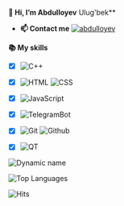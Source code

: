 **👋 Hi, I’m Abdulloyev** Ulug'bek**
- **📫 Contact me** [![abdulloyev](https://img.shields.io/badge/beootabek-003474?style=flat&logo=telegram)](https://t.me/abdulloyew)

**📚 My skills**
 - [x] ![C++](https://img.shields.io/badge/C++-003464?style=flat&logo=c%2B%2B&logoColor=%230099ee)
 - [x] ![HTML](https://img.shields.io/badge/HTML-003464?style=flat&logo=html5) ![CSS](https://img.shields.io/badge/CSS-003464?style=flat&logo=css3)
 - [x] ![JavaScript](https://img.shields.io/badge/JavaScript-003464?style=flat&logo=javascript)
 - [x] ![TelegramBot](https://img.shields.io/badge/TelegramBot-003464?style=flat&logo=telegram)
 - [x] ![Git](https://img.shields.io/badge/Git-003464?style=flat&logo=git) ![Github](https://img.shields.io/badge/Github-003464?style=flat&logo=Github)
 - [x] ![QT](https://img.shields.io/badge/QT-003464?style=flat&logo=qt)


![Dynamic name](https://github-readme-stats.vercel.app/api?username=abdulloyev&show_icons=true&theme=tokyonight)

![Top Languages](https://github-readme-stats.vercel.app/api/top-langs/?username=abdulloyev&layout=compact&theme=tokyonight)

![Hits](https://hits.seeyoufarm.com/api/count/incr/badge.svg?url=https://github.com/abdulloyev/)

<img alt='analytics' src='https://profile-counter.glitch.me/abdulloyev/count.svg' width='0px'>
